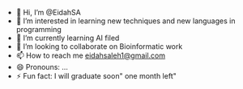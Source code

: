 - 👋 Hi, I’m @EidahSA
- 👀 I’m interested in learning new techniques and new languages in programming
- 🌱 I’m currently learning AI filed 
- 💞️ I’m looking to collaborate on Bioinformatic work 
- 📫 How to reach me eidahsaleh1@gmail.com
- 😄 Pronouns: ...
- ⚡ Fun fact: I will graduate soon" one month left"

<!---
EidahSA/EidahSA is a ✨ special ✨ repository because its `README.md` (this file) appears on your GitHub profile.
You can click the Preview link to take a look at your changes.
--->

